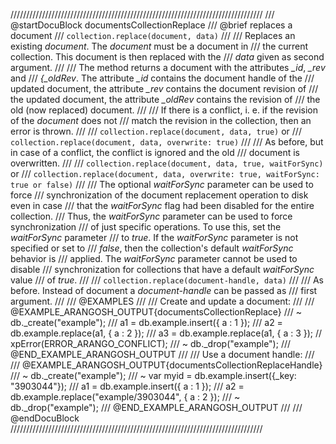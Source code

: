 ////////////////////////////////////////////////////////////////////////////////
/// @startDocuBlock documentsCollectionReplace
/// @brief replaces a document
/// `collection.replace(document, data)`
///
/// Replaces an existing *document*. The *document* must be a document in
/// the current collection. This document is then replaced with the
/// *data* given as second argument.
///
/// The method returns a document with the attributes *_id*, *_rev* and
/// *{_oldRev*.  The attribute *_id* contains the document handle of the
/// updated document, the attribute *_rev* contains the document revision of
/// the updated document, the attribute *_oldRev* contains the revision of
/// the old (now replaced) document.
///
/// If there is a conflict, i. e. if the revision of the *document* does not
/// match the revision in the collection, then an error is thrown.
///
/// `collection.replace(document, data, true)` or
/// `collection.replace(document, data, overwrite: true)`
///
/// As before, but in case of a conflict, the conflict is ignored and the old
/// document is overwritten.
///
/// `collection.replace(document, data, true, waitForSync)` or
/// `collection.replace(document, data, overwrite: true, waitForSync: true or false)`
///
/// The optional *waitForSync* parameter can be used to force
/// synchronization of the document replacement operation to disk even in case
/// that the *waitForSync* flag had been disabled for the entire collection.
/// Thus, the *waitForSync* parameter can be used to force synchronization
/// of just specific operations. To use this, set the *waitForSync* parameter
/// to *true*. If the *waitForSync* parameter is not specified or set to
/// *false*, then the collection's default *waitForSync* behavior is
/// applied. The *waitForSync* parameter cannot be used to disable
/// synchronization for collections that have a default *waitForSync* value
/// of *true*.
///
/// `collection.replace(document-handle, data)`
///
/// As before. Instead of document a *document-handle* can be passed as
/// first argument.
///
/// @EXAMPLES
///
/// Create and update a document:
///
/// @EXAMPLE_ARANGOSH_OUTPUT{documentsCollectionReplace}
/// ~ db._create("example");
///   a1 = db.example.insert({ a : 1 });
///   a2 = db.example.replace(a1, { a : 2 });
///   a3 = db.example.replace(a1, { a : 3 }); // xpError(ERROR_ARANGO_CONFLICT);
/// ~ db._drop("example");
/// @END_EXAMPLE_ARANGOSH_OUTPUT
///
/// Use a document handle:
///
/// @EXAMPLE_ARANGOSH_OUTPUT{documentsCollectionReplaceHandle}
/// ~ db._create("example");
/// ~ var myid = db.example.insert({_key: "3903044"});
///   a1 = db.example.insert({ a : 1 });
///   a2 = db.example.replace("example/3903044", { a : 2 });
/// ~ db._drop("example");
/// @END_EXAMPLE_ARANGOSH_OUTPUT
///
/// @endDocuBlock
////////////////////////////////////////////////////////////////////////////////